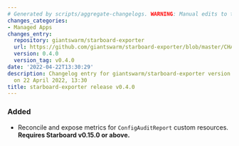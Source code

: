 ```yaml
---
# Generated by scripts/aggregate-changelogs. WARNING: Manual edits to this files will be overwritten.
changes_categories:
- Managed Apps
changes_entry:
  repository: giantswarm/starboard-exporter
  url: https://github.com/giantswarm/starboard-exporter/blob/master/CHANGELOG.md#040---2022-04-22
  version: 0.4.0
  version_tag: v0.4.0
date: '2022-04-22T13:30:29'
description: Changelog entry for giantswarm/starboard-exporter version 0.4.0, published
  on 22 April 2022, 13:30
title: starboard-exporter release v0.4.0
---
```


### Added
- Reconcile and expose metrics for `ConfigAuditReport` custom resources. **Requires Starboard v0.15.0 or above.**
